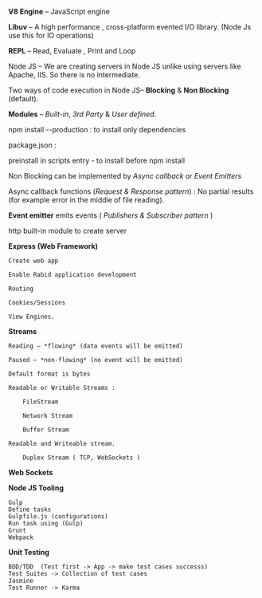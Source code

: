 **V8 Engine** – JavaScript engine  

**Libuv** – A high performance , cross-platform evented I/O library. (Node Js use this for IO operations) 

**REPL** – Read, Evaluate , Print and Loop 

Node JS – We are creating servers in Node JS unlike using servers like Apache, IIS. So there is no intermediate.  

Two ways of code execution  in Node JS– **Blocking** & **Non Blocking** (default). 

**Modules** – *Built-in*, *3rd Party* & *User defined*.  

npm install --production : to install only dependencies  

package.json :  

preinstall  in scripts entry  - to install before npm install 

Non Blocking can be implemented by *Async callback* or *Event Emitters*  

Async callback functions (*Request & Response pattern*) : No partial results (for example error in the middle of file reading).  

**Event emitter** emits events ( *Publishers & Subscriber pattern* ) 

http built-in module to create server 

**Express (Web Framework)**  

    Create web app 

    Enable Rabid application development  

    Routing 

    Cookies/Sessions 

    View Engines. 

**Streams** 

    Reading – *flowing* (data events will be emitted) 

    Paused – *non-flowing* (no event will be emitted) 

    Default format is bytes 

    Readable or Writable Streams :  

        FileStream 

        Network Stream 

        Buffer Stream 

    Readable and Writeable stream.  

        Duplex Stream ( TCP, WebSockets ) 

**Web Sockets**

**Node JS Tooling**  

    Gulp 
    Define tasks 
    Gulpfile.js (configurations)
    Run task using (Gulp) 
    Grunt 
    Webpack 

**Unit Testing**

    BDD/TDD  (Test first -> App -> make test cases successs) 
    Test Suites -> Collection of test cases  
    Jasmine 
    Test Runner -> Karma  

 